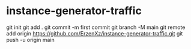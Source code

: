 # instance-generator-traffic
git
init
git
add
.
git
commit
-m
first commit
git
branch
-M
main
git
remote
add
origin
https://github.com/ErzenXz/instance-generator-traffic.git
git
push
-u
origin
main

